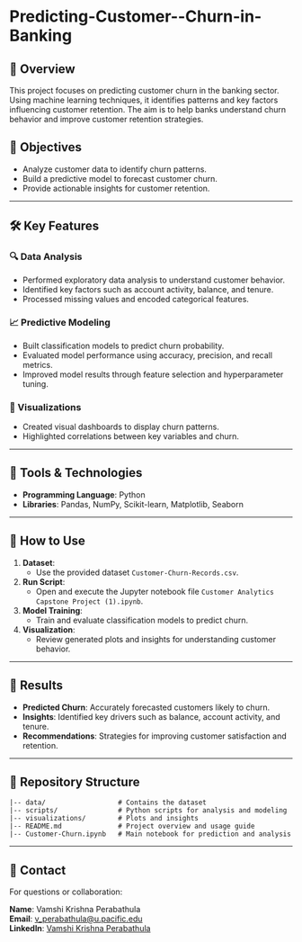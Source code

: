 # Predicting-Customer--Churn-in-Banking

## 📖 Overview
This project focuses on predicting customer churn in the banking sector. Using machine learning techniques, it identifies patterns and key factors influencing customer retention. The aim is to help banks understand churn behavior and improve customer retention strategies.

## 🎯 Objectives
- Analyze customer data to identify churn patterns.
- Build a predictive model to forecast customer churn.
- Provide actionable insights for customer retention.

---

## 🛠️ Key Features

### 🔍 Data Analysis
- Performed exploratory data analysis to understand customer behavior.
- Identified key factors such as account activity, balance, and tenure.
- Processed missing values and encoded categorical features.

### 📈 Predictive Modeling
- Built classification models to predict churn probability.
- Evaluated model performance using accuracy, precision, and recall metrics.
- Improved model results through feature selection and hyperparameter tuning.

### 🎨 Visualizations
- Created visual dashboards to display churn patterns.
- Highlighted correlations between key variables and churn.

---

## 🧰 Tools & Technologies
- **Programming Language**: Python
- **Libraries**: Pandas, NumPy, Scikit-learn, Matplotlib, Seaborn

---

## 🚀 How to Use

1. **Dataset**:
   - Use the provided dataset `Customer-Churn-Records.csv`.
2. **Run Script**:
   - Open and execute the Jupyter notebook file `Customer Analytics Capstone Project (1).ipynb`.
3. **Model Training**:
   - Train and evaluate classification models to predict churn.
4. **Visualization**:
   - Review generated plots and insights for understanding customer behavior.

---

## 🎨 Results
- **Predicted Churn**: Accurately forecasted customers likely to churn.
- **Insights**: Identified key drivers such as balance, account activity, and tenure.
- **Recommendations**: Strategies for improving customer satisfaction and retention.

---

## 📁 Repository Structure
```
|-- data/                  # Contains the dataset
|-- scripts/               # Python scripts for analysis and modeling
|-- visualizations/        # Plots and insights
|-- README.md              # Project overview and usage guide
|-- Customer-Churn.ipynb   # Main notebook for prediction and analysis
```

---

## 📩 Contact
For questions or collaboration:

**Name**: Vamshi Krishna Perabathula  
**Email**: [v_perabathula@u.pacific.edu](mailto:v_perabathula@u.pacific.edu)  
**LinkedIn**: [Vamshi Krishna Perabathula](https://www.linkedin.com/in/vk-perabathula/)

